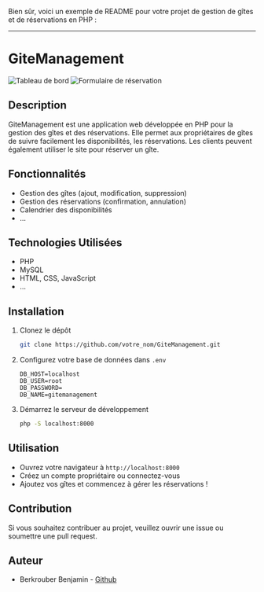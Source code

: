 Bien sûr, voici un exemple de README pour votre projet de gestion de gîtes et de réservations en PHP :

---

# GiteManagement

![Tableau de bord](url_image_dashboard)
![Formulaire de réservation](url_image_reservation)

## Description

GiteManagement est une application web développée en PHP pour la gestion des gîtes et des réservations. Elle permet aux propriétaires de gîtes de suivre facilement les disponibilités, les réservations. Les clients peuvent également utiliser le site pour réserver un gîte.

## Fonctionnalités

- Gestion des gîtes (ajout, modification, suppression)
- Gestion des réservations (confirmation, annulation)
- Calendrier des disponibilités
- ...

## Technologies Utilisées

- PHP
- MySQL
- HTML, CSS, JavaScript
- ...

## Installation

1. Clonez le dépôt
    ```bash
    git clone https://github.com/votre_nom/GiteManagement.git
    ```
    
2. Configurez votre base de données dans `.env`
    ```env
    DB_HOST=localhost
    DB_USER=root
    DB_PASSWORD=
    DB_NAME=gitemanagement
    ```

3. Démarrez le serveur de développement
    ```bash
    php -S localhost:8000
    ```

## Utilisation

- Ouvrez votre navigateur à `http://localhost:8000`
- Créez un compte propriétaire ou connectez-vous
- Ajoutez vos gîtes et commencez à gérer les réservations !

## Contribution

Si vous souhaitez contribuer au projet, veuillez ouvrir une issue ou soumettre une pull request.

## Auteur

- Berkrouber Benjamin - [Github](https://github.com/BenjaminBerkrouber)
